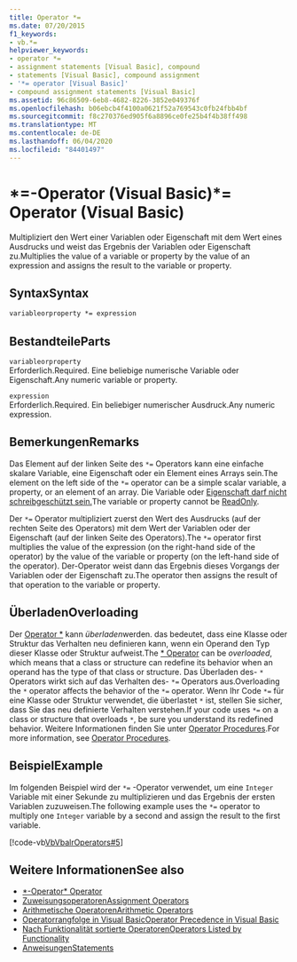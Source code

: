 ```yaml
---
title: Operator *=
ms.date: 07/20/2015
f1_keywords:
- vb.*=
helpviewer_keywords:
- operator *=
- assignment statements [Visual Basic], compound
- statements [Visual Basic], compound assignment
- '*= operator [Visual Basic]'
- compound assignment statements [Visual Basic]
ms.assetid: 96c86509-6eb8-4682-8226-3852e049376f
ms.openlocfilehash: b06ebcb4f4100a0621f52a769543c0fb24fbb4bf
ms.sourcegitcommit: f8c270376ed905f6a8896ce0fe25b4f4b38ff498
ms.translationtype: MT
ms.contentlocale: de-DE
ms.lasthandoff: 06/04/2020
ms.locfileid: "84401497"
---
```

# <a name="-operator-visual-basic"></a><span data-ttu-id="02e8b-102">\*=-Operator (Visual Basic)</span><span class="sxs-lookup"><span data-stu-id="02e8b-102">\*= Operator (Visual Basic)</span></span>
<span data-ttu-id="02e8b-103">Multipliziert den Wert einer Variablen oder Eigenschaft mit dem Wert eines Ausdrucks und weist das Ergebnis der Variablen oder Eigenschaft zu.</span><span class="sxs-lookup"><span data-stu-id="02e8b-103">Multiplies the value of a variable or property by the value of an expression and assigns the result to the variable or property.</span></span>  
  
## <a name="syntax"></a><span data-ttu-id="02e8b-104">Syntax</span><span class="sxs-lookup"><span data-stu-id="02e8b-104">Syntax</span></span>  
  
```vb  
variableorproperty *= expression  
```  
  
## <a name="parts"></a><span data-ttu-id="02e8b-105">Bestandteile</span><span class="sxs-lookup"><span data-stu-id="02e8b-105">Parts</span></span>  
 `variableorproperty`  
 <span data-ttu-id="02e8b-106">Erforderlich.</span><span class="sxs-lookup"><span data-stu-id="02e8b-106">Required.</span></span> <span data-ttu-id="02e8b-107">Eine beliebige numerische Variable oder Eigenschaft.</span><span class="sxs-lookup"><span data-stu-id="02e8b-107">Any numeric variable or property.</span></span>  
  
 `expression`  
 <span data-ttu-id="02e8b-108">Erforderlich.</span><span class="sxs-lookup"><span data-stu-id="02e8b-108">Required.</span></span> <span data-ttu-id="02e8b-109">Ein beliebiger numerischer Ausdruck.</span><span class="sxs-lookup"><span data-stu-id="02e8b-109">Any numeric expression.</span></span>  
  
## <a name="remarks"></a><span data-ttu-id="02e8b-110">Bemerkungen</span><span class="sxs-lookup"><span data-stu-id="02e8b-110">Remarks</span></span>  
 <span data-ttu-id="02e8b-111">Das Element auf der linken Seite des `*=` Operators kann eine einfache skalare Variable, eine Eigenschaft oder ein Element eines Arrays sein.</span><span class="sxs-lookup"><span data-stu-id="02e8b-111">The element on the left side of the `*=` operator can be a simple scalar variable, a property, or an element of an array.</span></span> <span data-ttu-id="02e8b-112">Die Variable oder [Eigenschaft darf nicht schreibgeschützt sein.](../modifiers/readonly.md)</span><span class="sxs-lookup"><span data-stu-id="02e8b-112">The variable or property cannot be [ReadOnly](../modifiers/readonly.md).</span></span>  
  
 <span data-ttu-id="02e8b-113">Der `*=` Operator multipliziert zuerst den Wert des Ausdrucks (auf der rechten Seite des Operators) mit dem Wert der Variablen oder der Eigenschaft (auf der linken Seite des Operators).</span><span class="sxs-lookup"><span data-stu-id="02e8b-113">The `*=` operator first multiplies the value of the expression (on the right-hand side of the operator) by the value of the variable or property (on the left-hand side of the operator).</span></span> <span data-ttu-id="02e8b-114">Der-Operator weist dann das Ergebnis dieses Vorgangs der Variablen oder der Eigenschaft zu.</span><span class="sxs-lookup"><span data-stu-id="02e8b-114">The operator then assigns the result of that operation to the variable or property.</span></span>  
  
## <a name="overloading"></a><span data-ttu-id="02e8b-115">Überladen</span><span class="sxs-lookup"><span data-stu-id="02e8b-115">Overloading</span></span>  
 <span data-ttu-id="02e8b-116">Der [Operator \*](multiplication-operator.md) kann *überladen*werden. das bedeutet, dass eine Klasse oder Struktur das Verhalten neu definieren kann, wenn ein Operand den Typ dieser Klasse oder Struktur aufweist.</span><span class="sxs-lookup"><span data-stu-id="02e8b-116">The [\* Operator](multiplication-operator.md) can be *overloaded*, which means that a class or structure can redefine its behavior when an operand has the type of that class or structure.</span></span> <span data-ttu-id="02e8b-117">Das Überladen des- `*` Operators wirkt sich auf das Verhalten des- `*=` Operators aus.</span><span class="sxs-lookup"><span data-stu-id="02e8b-117">Overloading the `*` operator affects the behavior of the `*=` operator.</span></span> <span data-ttu-id="02e8b-118">Wenn Ihr Code `*=` für eine Klasse oder Struktur verwendet, die überlastet `*` ist, stellen Sie sicher, dass Sie das neu definierte Verhalten verstehen.</span><span class="sxs-lookup"><span data-stu-id="02e8b-118">If your code uses `*=` on a class or structure that overloads `*`, be sure you understand its redefined behavior.</span></span> <span data-ttu-id="02e8b-119">Weitere Informationen finden Sie unter [Operator Procedures](../../programming-guide/language-features/procedures/operator-procedures.md).</span><span class="sxs-lookup"><span data-stu-id="02e8b-119">For more information, see [Operator Procedures](../../programming-guide/language-features/procedures/operator-procedures.md).</span></span>  
  
## <a name="example"></a><span data-ttu-id="02e8b-120">Beispiel</span><span class="sxs-lookup"><span data-stu-id="02e8b-120">Example</span></span>  
 <span data-ttu-id="02e8b-121">Im folgenden Beispiel wird der `*=` -Operator verwendet, um eine `Integer` Variable mit einer Sekunde zu multiplizieren und das Ergebnis der ersten Variablen zuzuweisen.</span><span class="sxs-lookup"><span data-stu-id="02e8b-121">The following example uses the `*=` operator to multiply one `Integer` variable by a second and assign the result to the first variable.</span></span>  
  
 [!code-vb[VbVbalrOperators#5](~/samples/snippets/visualbasic/VS_Snippets_VBCSharp/VbVbalrOperators/VB/Class1.vb#5)]  
  
## <a name="see-also"></a><span data-ttu-id="02e8b-122">Weitere Informationen</span><span class="sxs-lookup"><span data-stu-id="02e8b-122">See also</span></span>

- [<span data-ttu-id="02e8b-123">\*-Operator</span><span class="sxs-lookup"><span data-stu-id="02e8b-123">\* Operator</span></span>](multiplication-operator.md)
- [<span data-ttu-id="02e8b-124">Zuweisungsoperatoren</span><span class="sxs-lookup"><span data-stu-id="02e8b-124">Assignment Operators</span></span>](assignment-operators.md)
- [<span data-ttu-id="02e8b-125">Arithmetische Operatoren</span><span class="sxs-lookup"><span data-stu-id="02e8b-125">Arithmetic Operators</span></span>](arithmetic-operators.md)
- [<span data-ttu-id="02e8b-126">Operatorrangfolge in Visual Basic</span><span class="sxs-lookup"><span data-stu-id="02e8b-126">Operator Precedence in Visual Basic</span></span>](operator-precedence.md)
- [<span data-ttu-id="02e8b-127">Nach Funktionalität sortierte Operatoren</span><span class="sxs-lookup"><span data-stu-id="02e8b-127">Operators Listed by Functionality</span></span>](operators-listed-by-functionality.md)
- [<span data-ttu-id="02e8b-128">Anweisungen</span><span class="sxs-lookup"><span data-stu-id="02e8b-128">Statements</span></span>](../../programming-guide/language-features/statements.md)
